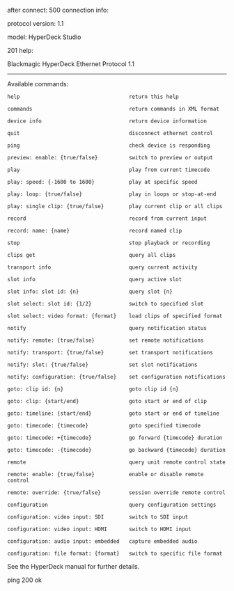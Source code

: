 
after connect:
500 connection info:

protocol version: 1.1

model: HyperDeck Studio

201 help:

Blackmagic HyperDeck Ethernet Protocol 1.1

------------------------------------------



Available commands:



    help                                   return this help

    commands                               return commands in XML format

    device info                            return device information

    quit                                   disconnect ethernet control

    ping                                   check device is responding

    preview: enable: {true/false}          switch to preview or output

    play                                   play from current timecode

    play: speed: {-1600 to 1600}           play at specific speed

    play: loop: {true/false}               play in loops or stop-at-end

    play: single clip: {true/false}        play current clip or all clips

    record                                 record from current input

    record: name: {name}                   record named clip

    stop                                   stop playback or recording

    clips get                              query all clips

    transport info                         query current activity

    slot info                              query active slot

    slot info: slot id: {n}                query slot {n}

    slot select: slot id: {1/2}            switch to specified slot

    slot select: video format: {format}    load clips of specified format

    notify                                 query notification status

    notify: remote: {true/false}           set remote notifications

    notify: transport: {true/false}        set transport notifications

    notify: slot: {true/false}             set slot notifications

    notify: configuration: {true/false}    set configuration notifications

    goto: clip id: {n}                     goto clip id {n}

    goto: clip: {start/end}                goto start or end of clip

    goto: timeline: {start/end}            goto start or end of timeline

    goto: timecode: {timecode}             goto specified timecode

    goto: timecode: +{timecode}            go forward {timecode} duration

    goto: timecode: -{timecode}            go backward {timecode} duration

    remote                                 query unit remote control state

    remote: enable: {true/false}           enable or disable remote control

    remote: override: {true/false}         session override remote control

    configuration                          query configuration settings

    configuration: video input: SDI        switch to SDI input

    configuration: video input: HDMI       switch to HDMI input

    configuration: audio input: embedded   capture embedded audio

    configuration: file format: {format}   switch to specific file format


See the HyperDeck manual for further details.

ping
200 ok

